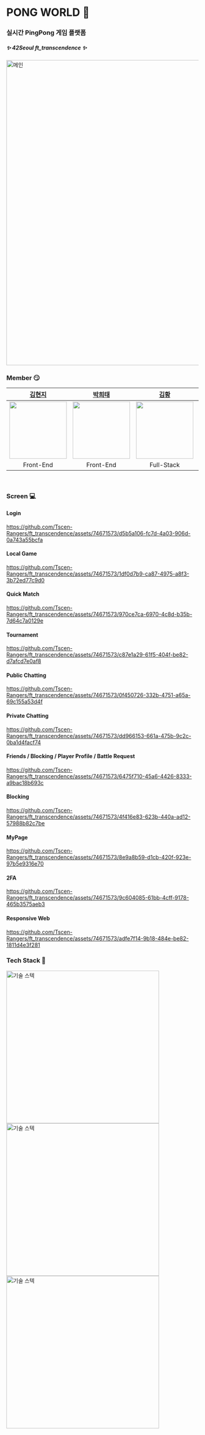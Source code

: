 # PONG WORLD 🏓
### 실시간 PingPong 게임 플랫폼
##### :sparkles: 42Seoul ft_transcendence :sparkles:
<img width="800" alt="메인" src="https://github.com/Tscen-Rangers/ft_transcendence/assets/74671573/db0d735e-5573-4403-9e2f-d8cf3892bf50">

### Member :smirk:
| [김현지](https://github.com/licakim) | [박희태](https://github.com/heeeete) | [김황](https://github.com/kimheyyy) | [박지민](https://github.com/Jimin0304) |  [이지현](https://github.com/JH713) |
| :---: | :---: | :---: | :---: | :---: |
| <img src="https://avatars.githubusercontent.com/u/103026721?v=4" width="150"/> | <img src="https://avatars.githubusercontent.com/u/101648575?v=4" width="150"/> | <img src="https://avatars.githubusercontent.com/u/75826924?v=4" width="150"/> | <img src="https://avatars.githubusercontent.com/u/74671573?v=4" width="150"/> | <img src="https://avatars.githubusercontent.com/u/86519350?v=4" width="150"/> |
| Front-End | Front-End | Full-Stack | Back-End | Back-End |

<br/>

### Screen 💻
#### Login
https://github.com/Tscen-Rangers/ft_transcendence/assets/74671573/d5b5a106-fc7d-4a03-906d-0a743a55bcfa

#### Local Game
https://github.com/Tscen-Rangers/ft_transcendence/assets/74671573/1df0d7b9-ca87-4975-a8f3-3b72ed77c9d0

#### Quick Match
https://github.com/Tscen-Rangers/ft_transcendence/assets/74671573/970ce7ca-6970-4c8d-b35b-7d64c7a0129e

#### Tournament
https://github.com/Tscen-Rangers/ft_transcendence/assets/74671573/c87e1a29-61f5-404f-be82-d7afcd7e0af8

#### Public Chatting
https://github.com/Tscen-Rangers/ft_transcendence/assets/74671573/0f450726-332b-4751-a65a-69c155a53d4f

#### Private Chatting
https://github.com/Tscen-Rangers/ft_transcendence/assets/74671573/dd966153-661a-475b-9c2c-0ba1d4facf74

#### Friends / Blocking / Player Profile / Battle Request
https://github.com/Tscen-Rangers/ft_transcendence/assets/74671573/6475f710-45a6-4426-8333-a9bac18b693c

#### Blocking
https://github.com/Tscen-Rangers/ft_transcendence/assets/74671573/4f416e83-623b-440a-ad12-57988b82c7be

#### MyPage
https://github.com/Tscen-Rangers/ft_transcendence/assets/74671573/8e9a8b59-d1cb-420f-923e-97b5e9316e70

#### 2FA
https://github.com/Tscen-Rangers/ft_transcendence/assets/74671573/9c604085-61bb-4cff-9178-465b3575aeb3

#### Responsive Web
https://github.com/Tscen-Rangers/ft_transcendence/assets/74671573/adfe7f14-9b18-484e-be82-1811d4e3f281



### Tech Stack :eyes:
<img width="400" alt="기술 스텍" src="https://github.com/Tscen-Rangers/ft_transcendence/assets/101648575/00c4f76f-5318-44d8-b269-508a053fad8b)">
<br/>
<img width="400" alt="기술 스텍" src="https://github.com/Tscen-Rangers/ft_transcendence/assets/101648575/42a19468-df05-4c2f-b489-b15afc8f37a3)">
<br/>
<img width="400" alt="기술 스텍" src="https://github.com/Tscen-Rangers/ft_transcendence/assets/101648575/1f2bf99a-7785-409b-b80a-747962214893)">

